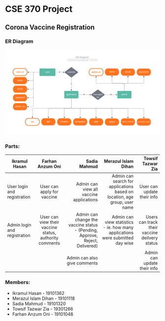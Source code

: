# CSE 370 Project

## Corona Vaccine Registration

### ER Diagram
<img src="images/covid.png" alt="drawing"/>

### Parts:
  
| Ikramul Hasan   |      Farhan Anzum Oni      |  Sadia Mahmud |  Merazul Islam Dihan |  Towsif Tazwar Zia |
|----------|:-------------:|------:|------:|------:|
| User login and registration | User can apply for vaccine | Admin can view all vaccine applications | Admin can search for applications based on location, age group, user name | User can update their info | 
| Admin login and registration | User can view their vaccine status, authority comments | Admin can change the vaccine status - (Pending, Approve, Reject, Delivered) | Admin can view statistics - ie. how many applications were submitted day wise | Users can track their vaccine deilvery status |
|  |  | Admin can also give comments |  | Admin can update their info |

### Members:
 * Ikramul Hasan - 19101362
 * Merazul Islam Dihan - 19101118
 * Sadia Mahmud - 19101320
 * Towsif Tazwar Zia - 19301266 
 * Farhan Anzum Oni - 19101048